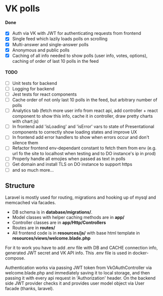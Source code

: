 # VK polls

#### Done
- [x] Auth via VK with JWT for authenticating requests from frontend
- [x] Single feed which lazily loads polls on scrolling
- [x] Multi-answer and single-answer polls
- [x] Anonymous and public polls
- [x] Caching of all info needed to show polls (user info, votes, options), caching of order of last 10 polls in the feed

#### TODO
- [ ] Unit tests for backend
- [ ] Logging for backend
- [ ] Jest tests for react components
- [ ] Cache order of not only last 10 polls in the feed, but arbitrary number of polls
- [ ] Analytics tab (fetch more user info from react api, add controller + react component to show this info,
    cache it in controller, draw pretty charts with chart js)
- [ ] In frontend add 'isLoading' and 'isError' vars to state of Presentational components to correctly show loading states and improve UX
- [ ] In frontend add error handlers to show when errors occur and don't silence them
- [ ] Refactor frontend env-dependant constant to fetch them from env (e.g. url fo the site to localhost when testing and to DO instance's ip in prod)
- [ ] Properly handle all emojies when passed as text in polls
- [ ] Get domain and install TLS on DO instance to support https
- [ ] and so much more...
## Structure

Laravel is mostly used for routing, migrations and hooking up of mysql and memcached via facades.

- DB schema is in **database/migrations/**.
- Model classes with helper caching methods are in **app/**
- Controller classes are in **app/Http/Controllers**
- Routes are in **routes/**
- All frontend code is in **resources/js/** with base html template in **resources/views/welcome.blade.php**

For it to work you have to add .env file with DB and CACHE connection info, generated JWT secret and VK API info. This .env file is used in docker-compose.

Authentication works via passing JWT token from VkOAuthController via welcome.blade.php and immediately saving
it to local storage, and then passing it with every api request in 'Authorization' header. 
On the backend side JWT provider checks it and provides user model object via User facade (thanks, laravel).